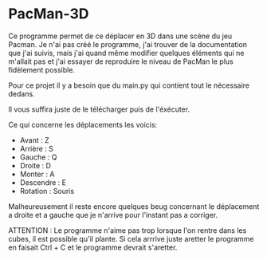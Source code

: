 # PacMan-3D
Ce programme permet de ce déplacer en 3D dans une scène du jeu Pacman. Je n'ai pas créé le programme, j'ai trouver de la documentation que j'ai suivis, mais j'ai quand même modifier quelques éléments qui ne m'allait pas et j'ai essayer de reproduire le niveau de PacMan le plus fidèlement possible.


Pour ce projet il y a besoin que du main.py qui contient tout le nécessaire dedans. 

Il vous suffira juste de le télécharger puis de l'éxécuter.

Ce qui concerne les déplacements les voicis:
 - Avant : Z
 - Arrière : S
 - Gauche : Q
 - Droite : D
 - Monter : A
 - Descendre : E
 - Rotation : Souris

Malheureusement il reste encore quelques beug concernant le déplacement a droite et a gauche que je n'arrive pour l'instant pas a corriger. 

ATTENTION : Le programme n'aime pas trop lorsque l'on rentre dans les cubes, il est possible qu'il plante. Si cela arrrive juste aretter le programme en faisait Ctrl + C et le programme devrait s'aretter.


